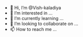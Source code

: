 - 👋 Hi, I’m @Vish-kaladiya
- 👀 I’m interested in ...
- 🌱 I’m currently learning ...
- 💞️ I’m looking to collaborate on ...
- 📫 How to reach me ...

<!---
Vish-kaladiya/Vish-kaladiya is a ✨ special ✨ repository because its `README.md` (this file) appears on your GitHub profile.
You can click the Preview link to take a look at your changes.
--->

